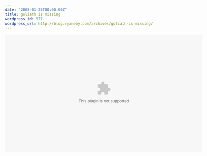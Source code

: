 ```yaml
---
date: "2008-01-25T00:00:00Z"
title: goliath is missing
wordpress_id: 577
wordpress_url: http://blog.ryaneby.com/archives/goliath-is-missing/
---
```

<embed src="http://www.goliathismissing.com/flvplayer.swf" width="640" height="380" allowfullscreen="true" allowscriptaccess="always" flashvars="&file=http://www.goliathismissing.com/goliath_trailer.flv&height=380&width=640" />
